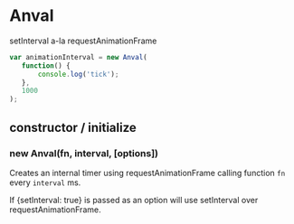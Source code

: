 Anval
==================

setInterval a-la requestAnimationFrame

```js
var animationInterval = new Anval(
   function() {
       console.log('tick');
   },
   1000
);
```

## constructor / initialize
### new Anval(fn, interval, [options])
Creates an internal timer using requestAnimationFrame calling function `fn` every `interval` ms.

If {setInterval: true} is passed as an option will use setInterval over requestAnimationFrame.
